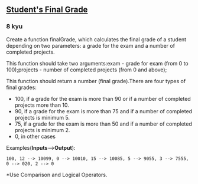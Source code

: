 <h2><a href=https://www.codewars.com/kata/5ad0d8356165e63c140014d4/train/csharp target="_blank">Student's Final Grade</a></h2><h3>8 kyu</h3><p>Create a function finalGrade, which calculates the final grade of a student depending on two parameters: a grade for the exam and a number of completed projects.</p><p>This function should take two arguments:exam - grade for exam (from 0 to 100);projects - number of completed projects (from 0 and above);</p><p>This function should return a number (final grade).There are four types of final grades:</p><ul><li>100, if a grade for the exam is more than 90 or if a number of completed projects more than 10.</li><li>90, if a grade for the exam is more than 75 and if a number of completed projects is minimum 5.</li><li>75, if a grade for the exam is more than 50 and if a number of completed projects is minimum 2.</li><li>0, in other cases</li></ul><p>Examples(<strong>Inputs</strong>--&gt;<strong>Output</strong>):</p><pre><code>100, 12 --&gt; 10099, 0 --&gt; 10010, 15 --&gt; 10085, 5 --&gt; 9055, 3 --&gt; 7555, 0 --&gt; 020, 2 --&gt; 0</code></pre><p>*Use Comparison and Logical Operators.</p>